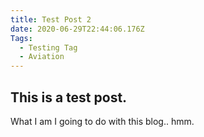 ```yaml
---
title: Test Post 2
date: 2020-06-29T22:44:06.176Z
Tags:
  - Testing Tag
  - Aviation
---
```

## This is a test post.



What I am I going to do with this blog.. hmm.